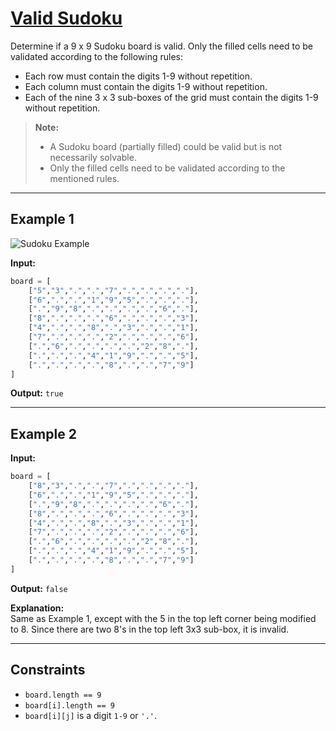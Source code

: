 # [Valid Sudoku](https://leetcode.com/problems/valid-sudoku/description/)

Determine if a 9 x 9 Sudoku board is valid. Only the filled cells need to be validated according to the following rules:

- Each row must contain the digits 1-9 without repetition.
- Each column must contain the digits 1-9 without repetition.
- Each of the nine 3 x 3 sub-boxes of the grid must contain the digits 1-9 without repetition.

> **Note:**  
> - A Sudoku board (partially filled) could be valid but is not necessarily solvable.  
> - Only the filled cells need to be validated according to the mentioned rules.

---

## Example 1

![Sudoku Example](https://upload.wikimedia.org/wikipedia/commons/thumb/f/ff/Sudoku-by-L2G-20050714.svg/250px-Sudoku-by-L2G-20050714.svg.png)

**Input:**
```python
board = [
    ["5","3",".",".","7",".",".",".","."],
    ["6",".",".","1","9","5",".",".","."],
    [".","9","8",".",".",".",".","6","."],
    ["8",".",".",".","6",".",".",".","3"],
    ["4",".",".","8",".","3",".",".","1"],
    ["7",".",".",".","2",".",".",".","6"],
    [".","6",".",".",".",".","2","8","."],
    [".",".",".","4","1","9",".",".","5"],
    [".",".",".",".","8",".",".","7","9"]
]
```
**Output:** `true`

---

## Example 2

**Input:**
```python
board = [
    ["8","3",".",".","7",".",".",".","."],
    ["6",".",".","1","9","5",".",".","."],
    [".","9","8",".",".",".",".","6","."],
    ["8",".",".",".","6",".",".",".","3"],
    ["4",".",".","8",".","3",".",".","1"],
    ["7",".",".",".","2",".",".",".","6"],
    [".","6",".",".",".",".","2","8","."],
    [".",".",".","4","1","9",".",".","5"],
    [".",".",".",".","8",".",".","7","9"]
]
```
**Output:** `false`

**Explanation:**  
Same as Example 1, except with the 5 in the top left corner being modified to 8. Since there are two 8's in the top left 3x3 sub-box, it is invalid.

---

## Constraints

- `board.length == 9`
- `board[i].length == 9`
- `board[i][j]` is a digit `1-9` or `'.'`.
